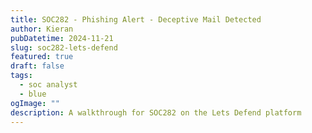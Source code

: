 ```yaml
---
title: SOC282 - Phishing Alert - Deceptive Mail Detected
author: Kieran
pubDatetime: 2024-11-21
slug: soc282-lets-defend
featured: true
draft: false
tags:
  - soc analyst
  - blue
ogImage: ""
description: A walkthrough for SOC282 on the Lets Defend platform
---
```




